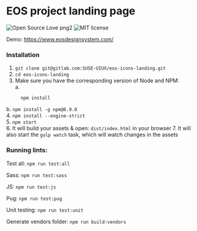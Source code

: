 # EOS project landing page
![Open Source Love png2](https://badges.frapsoft.com/os/v2/open-source.png?v=103)
![MIT license](http://img.shields.io/badge/license-MIT-brightgreen.svg)

Demo: https://www.eosdesignsystem.com/

### Installation

1. `git clone git@gitlab.com:SUSE-UIUX/eos-icons-landing.git`
2. `cd eos-icons-landing`
3. Make sure you have the corresponding version of Node and NPM:  
  a.
    ```
      npm install
    ```
  b.
    ```
      npm install -g npm@6.9.0
    ```   
4. `npm install --engine-strict`  
5. `npm start`  
6. It will build your assets & open: `dist/index.html` in your browser
7. It will also start the `gulp watch` task, which will watch changes in the assets

### Running lints:

Test all:
`npm run test:all`

Sass:
`npm run test:sass`

JS:
`npm run test:js`

Pug:
`npm run test:pug`

Unit testing:
`npm run test:unit`

Generate vendors folder:
`npm run build:vendors`
